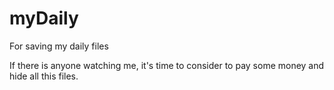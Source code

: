 # myDaily
For saving my daily files

If there is anyone watching me, it's time to consider to pay some money and hide all this files.
